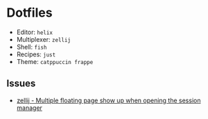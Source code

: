# Dotfiles

- Editor: `helix`
- Multiplexer: `zellij`
- Shell: `fish`
- Recipes: `just`
- Theme: `catppuccin frappe`

## Issues

- [zellij - Multiple floating page show up when opening the session manager](https://github.com/zellij-org/zellij/issues/4063)
